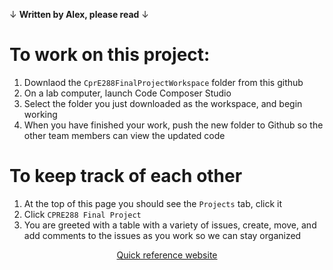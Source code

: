 ↓ **Written by Alex, please read** ↓

# To work on this project:
1. Downlaod the `CprE288FinalProjectWorkspace` folder from this github
2. On a lab computer, launch Code Composer Studio
3. Select the folder you just downloaded as the workspace, and begin working
4. When you have finished your work, push the new folder to Github so the other team members can view the updated code

# To keep track of each other
1. At the top of this page you should see the `Projects` tab, click it
2. Click `CPRE288 Final Project`
3. You are greeted with a table with a variety of issues, create, move, and add comments to the issues as you work so we can stay organized

<div style="width: 100%; text-align: center"><a href="https://alex-pallan.github.io/cpre288-quick-reference/" target="_blank">Quick reference website</a></div>
